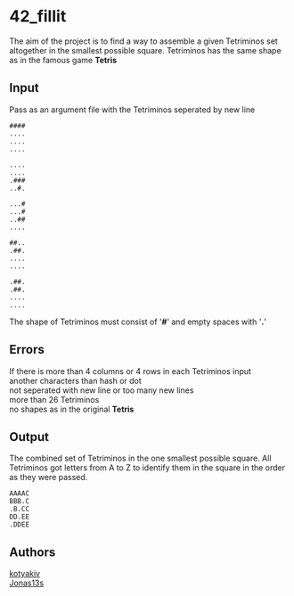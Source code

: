 # 42_fillit
The aim of the project is to find a way to assemble a given Tetriminos set 
altogether in the smallest possible square. Tetriminos has the same shape as in the famous game **Tetris**
## Input
Pass as an argument file with the Tetriminos seperated by new line
```
####
....
....
....

....
....
.###
..#.

...#
...#
..##
....

##..
.##.
....
....

.##.
.##.
....
....
```
The shape of Tetriminos must consist of '**#**' and empty spaces with '**.**'
## Errors
If there is more than 4 columns or 4 rows in each Tetriminos input  
another characters than hash or dot  
not seperated with new line or too many new lines  
more than 26 Tetriminos  
no shapes as in the original **Tetris**
## Output
The combined set of Tetriminos in the one smallest possible square. All Tetriminos got letters from A to Z to identify them in the square in the order as they were passed.
```
AAAAC
BBB.C
.B.CC
DD.EE
.DDEE
```
## Authors
[kotyakiv](https://github.com/kotyakiv)  
[Jonas13s](https://github.com/Jonas13s)
